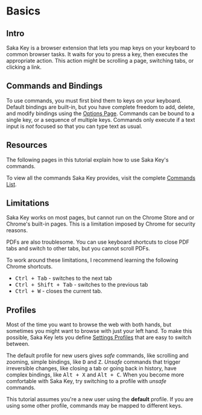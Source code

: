 # Basics

## Intro

Saka Key is a browser extension that lets you map keys on your keyboard to common browser tasks. It waits for you to press a key, then executes the appropriate action. This action might be scrolling a page, switching tabs, or clicking a link.

## Commands and Bindings

To use commands, you must first bind them to keys on your keyboard. Default bindings are built-in, but you have complete freedom to add, delete, and modify bindings using the [Options Page](). Commands can be bound to a single key, or a sequence of multiple keys. Commands only execute if a text input is *not* focused so that you can type text as usual.

<!-- TODO: You can unfocus any text input by pressing <kbd>Escape</kbd>. -->

## Resources

The following pages in this tutorial explain how to use Saka Key's commands.

To view all the commands Saka Key provides, visit the complete [Commands List](/commands/index.md). 

<!-- TODO: You can view what key each command is bound to by typing <kbd>?</kbd> or equivalently <kbd>Shift + /</kbd>  from any page. -->

## Limitations

Saka Key works on most pages, but cannot run on the Chrome Store and or Chrome's built-in pages. This is a limitation imposed by Chrome for security reasons.

PDFs are also troublesome. You can use keyboard shortcuts to close PDF tabs and switch to other tabs, but you cannot scroll PDFs.

To work around these limitations, I recommend learning the following Chrome shortcuts.

* <kbd>Ctrl + Tab</kbd> - switches to the next tab
* <kbd>Ctrl + Shift + Tab</kbd> - switches to the previous tab
* <kbd>Ctrl + W</kbd> - closes the current tab.

## Profiles

Most of the time you want to browse the web with both hands, but sometimes you might want to browse with just your left hand. To make this possible, Saka Key lets you define [Settings Profiles]() that are easy to switch between.

The default profile for new users gives *safe* commands, like scrolling and zooming, simple bindings, like <kbd>D</kbd> and <kbd>Z</kbd>. *Unsafe* commands that trigger irreversible changes, like closing a tab or going back in history, have complex bindings, like <kbd>Alt + X</kbd> and <kbd>Alt + C</kbd>. When you become more comfortable with Saka Key, try switching to a profile with *unsafe* commands.

This tutorial assumes you're a new user using the **default** profile. If you are using some other profile, commands may be mapped to different keys.